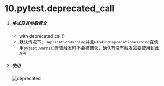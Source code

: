 # 10.pytest.deprecated_call

1. ##### 格式及其参数意义

	- with deprecated_call()
	- 默认情况下，`DeprecationWarning`并且`PendingDeprecationWarning`在使用[`pytest.warns()`](https://docs.pytest.org/en/latest/reference.html#pytest.warns)警告触发时不会被捕获，确认有没有触发需要使用到此API

2. ##### 使用

	![deprecated](https://lemonliu.oss-cn-beijing.aliyuncs.com/20200616161439.png)

	​